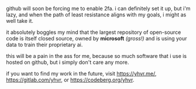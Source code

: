 github will soon be forcing me to enable 2fa. i can definitely set it up, but i'm lazy, and when the path of least resistance aligns with my goals, i might as well take it.

it absolutely boggles my mind that the largest repository of open-source code is itself closed source, owned by **microsoft** _(gross!)_ and is using your data to train their proprietary ai.

this will be a pain in the ass for me, because so much software that i use is hosted on github, but i simply don't care any more.

if you want to find my work in the future, visit https://yhvr.me/, https://gitlab.com/yhvr, or https://codeberg.org/yhvr.

